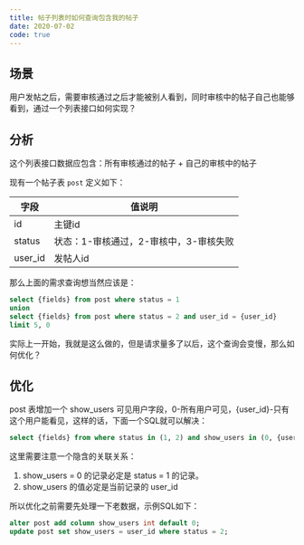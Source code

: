 ```yaml
---
title: 帖子列表时如何查询包含我的帖子
date: 2020-07-02
code: true
---
```


## 场景

用户发帖之后，需要审核通过之后才能被别人看到，同时审核中的帖子自己也能够看到，通过一个列表接口如何实现？

## 分析

这个列表接口数据应包含：所有审核通过的帖子 + 自己的审核中的帖子

现有一个帖子表 `post` 定义如下：



|字段|值说明|
|---|---|
|id |主键id|
|status	|状态：1-审核通过，2-审核中，3-审核失败|
|user_id|发帖人id|

那么上面的需求查询想当然应该是：

```sql
select {fields} from post where status = 1
union
select {fields} from post where status = 2 and user_id = {user_id}
limit 5, 0
```

实际上一开始，我就是这么做的，但是请求量多了以后，这个查询会变慢，那么如何优化？

## 优化

post 表增加一个 show_users 可见用户字段，0-所有用户可见，{user_id}-只有这个用户能看见，这样的话，下面一个SQL就可以解决：

```sql
select {fields} from where status in (1, 2) and show_users in (0, {user_id});
```

这里需要注意一个隐含的关联关系：

1. show_users = 0 的记录必定是 status = 1 的记录。
2. show_users 的值必定是当前记录的 user_id

所以优化之前需要先处理一下老数据，示例SQL如下：

```sql
alter post add column show_users int default 0;
update post set show_users = user_id where status = 2;
```
